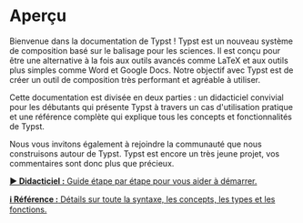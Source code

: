 # Aperçu

Bienvenue dans la documentation de Typst ! Typst est un nouveau système de composition basé sur le balisage pour les sciences. Il est conçu pour être une alternative à la fois aux outils avancés comme LaTeX et aux outils plus simples comme Word et Google Docs. Notre objectif avec Typst est de créer un outil de composition très performant et agréable à utiliser.

Cette documentation est divisée en deux parties : un didacticiel convivial pour les débutants qui présente Typst à travers un cas d'utilisation pratique et une référence complète qui explique tous les concepts et fonctionnalités de Typst.

Nous vous invitons également à rejoindre la communauté que nous construisons autour de Typst. Typst est encore un très jeune projet, vos commentaires sont donc plus que précieux.

[**▶️ Didacticiel :** Guide étape par étape pour vous aider à démarrer.](/fr/tutorial/)

[**ℹ Référence :** Détails sur toute la syntaxe, les concepts, les types et les fonctions.](/fr/reference/)
